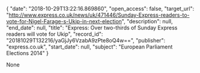 {
  "date": "2018-10-29T13:22:16.869860", 
  "open_access": false, 
  "target_url": "http://www.express.co.uk/news/uk/471446/Sunday-Express-readers-to-vote-for-Nigel-Farage-s-Ukip-in-next-election", 
  "description": null, 
  "end_date": null, 
  "title": "Express: Over two-thirds of Sunday Express readers will vote for Ukip", 
  "record_id": "20181029T132216/yaGjJy6VzabA9zPte8oQ4w==", 
  "publisher": "express.co.uk", 
  "start_date": null, 
  "subject": "European Parliament Elections 2014"
}

None